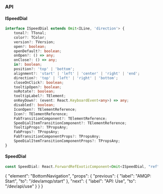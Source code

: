 

### API

#### ISpeedDial

```ts
interface ISpeedDial extends Omit<ILine, 'direction'> {
    tonal?: TTonal;
    color?: TColor;
    version?: TVersion;
    open?: boolean;
    openDefault?: boolean;
    onOpen?: () => any;
    onClose?: () => any;
    in?: boolean;
    position?: 'top' | 'bottom';
    alignment?: 'start' | 'left' | 'center' | 'right' | 'end';
    direction?: 'top' | 'left' | 'right' | 'bottom';
    closeOnClick?: boolean;
    tooltipOpen?: boolean;
    noRotate?: boolean;
    tooltipLabel?: TElement;
    onKeyDown?: (event: React.KeyboardEvent<any>) => any;
    disabled?: boolean;
    IconOpen?: TElementReference;
    Icon?: TElementReference;
    FabTransitionComponent?: TElementReference;
    SpeeDialItemTransitionComponent?: TElementReference;
    TooltipProps?: TPropsAny;
    FabProps?: TPropsAny;
    FabTransitionComponentProps?: TPropsAny;
    SpeeDialItemTransitionComponentProps?: TPropsAny;
}
```

#### SpeedDial

```ts
const SpeedDial: React.ForwardRefExoticComponent<Omit<ISpeedDial, "ref"> & React.RefAttributes<unknown>>;
```


{
  "element": "BottomNavigation",
  "props": {
    "previous": {
      "label": "AMQP: Start",
      "to": "/dev/amqp/start"
    },
    "next": {
      "label": "API: Use",
      "to": "/dev/api/use"
    }
  }
}